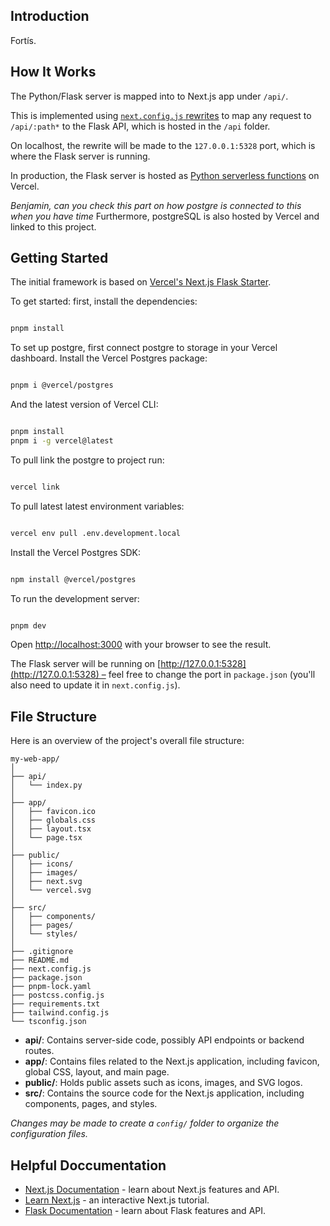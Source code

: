 ## Introduction

Fortís. 

## How It Works

The Python/Flask server is mapped into to Next.js app under `/api/`.

This is implemented using [`next.config.js` rewrites](https://github.com/vercel/examples/blob/main/python/nextjs-flask/next.config.js) to map any request to `/api/:path*` to the Flask API, which is hosted in the `/api` folder.

On localhost, the rewrite will be made to the `127.0.0.1:5328` port, which is where the Flask server is running.

In production, the Flask server is hosted as [Python serverless functions](https://vercel.com/docs/concepts/functions/serverless-functions/runtimes/python) on Vercel.

*Benjamin, can you check this part on how postgre is connected to this when you have time*
Furthermore, postgreSQL is also hosted by Vercel and linked to this project.

## Getting Started

The initial framework is based on [Vercel's Next.js Flask Starter](https://vercel.com/templates/next.js/nextjs-flask-starter).

To get started: first, install the dependencies:
```bash

pnpm install
```

To set up postgre, first connect postgre to storage in your Vercel dashboard.
Install the Vercel Postgres package:
```bash

pnpm i @vercel/postgres
```
And the latest version of Vercel CLI:
```bash

pnpm install
pnpm i -g vercel@latest
```

To pull link the postgre to project run:
```bash

vercel link
```
To pull latest latest environment variables:
```bash

vercel env pull .env.development.local
``` 

Install the Vercel Postgres SDK:
```bash

npm install @vercel/postgres
``` 

To run the development server:
```bash

pnpm dev
```

Open [http://localhost:3000](http://localhost:3000) with your browser to see the result.

The Flask server will be running on [http://127.0.0.1:5328](http://127.0.0.1:5328) – feel free to change the port in `package.json` (you'll also need to update it in `next.config.js`).

## File Structure

Here is an overview of the project's overall file structure:

```
my-web-app/
│
├── api/
│   └── index.py
│
├── app/
│   ├── favicon.ico
│   ├── globals.css
│   ├── layout.tsx
│   └── page.tsx
│
├── public/
│   ├── icons/
│   ├── images/
│   ├── next.svg
│   └── vercel.svg
│
├── src/
│   ├── components/
│   ├── pages/
│   └── styles/
│
├── .gitignore
├── README.md
├── next.config.js
├── package.json
├── pnpm-lock.yaml
├── postcss.config.js
├── requirements.txt
├── tailwind.config.js
└── tsconfig.json
```

- **api/**: Contains server-side code, possibly API endpoints or backend routes.
- **app/**: Contains files related to the Next.js application, including favicon, global CSS, layout, and main page.
- **public/**: Holds public assets such as icons, images, and SVG logos.
- **src/**: Contains the source code for the Next.js application, including components, pages, and styles.

*Changes may be made to create a `config/` folder to organize the configuration files.*

## Helpful Doccumentation

- [Next.js Documentation](https://nextjs.org/docs) - learn about Next.js features and API.
- [Learn Next.js](https://nextjs.org/learn) - an interactive Next.js tutorial.
- [Flask Documentation](https://flask.palletsprojects.com/en/1.1.x/) - learn about Flask features and API.

